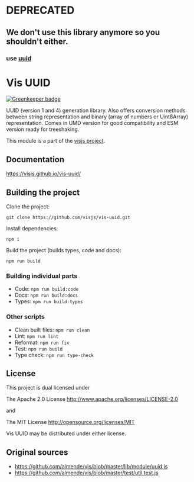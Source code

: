# DEPRECATED 
## We don't use this library anymore so you shouldn't either.
### use [uuid](https://github.com/uuidjs/uuid)



# Vis UUID

[![Greenkeeper badge](https://badges.greenkeeper.io/visjs/vis-uuid.svg)](https://greenkeeper.io/)

UUID (version 1 and 4) generation library.
Also offers conversion methods between string representation and binary (array of numbers or Uint8Array) representation.
Comes in UMD version for good compatibility and ESM version ready for treeshaking.

This module is a part of the [visjs project](https://github.com/visjs).

## Documentation

<https://visjs.github.io/vis-uuid/>

## Building the project

Clone the project:
```
git clone https://github.com/visjs/vis-uuid.git
```

Install dependencies:
```
npm i
```

Build the project (builds types, code and docs):
```
npm run build
```

### Building individual parts

- Code: ```npm run build:code```
- Docs: ```npm run build:docs```
- Types: ```npm run build:types```

### Other scripts

- Clean built files: ```npm run clean```
- Lint: ```npm run lint```
- Reformat: ```npm run fix```
- Test: ```npm run build```
- Type check: ```npm run type-check```

## License

This project is dual licensed under

The Apache 2.0 License http://www.apache.org/licenses/LICENSE-2.0

and

The MIT License http://opensource.org/licenses/MIT

Vis UUID may be distributed under either license.

## Original sources

- https://github.com/almende/vis/blob/master/lib/module/uuid.js
- https://github.com/almende/vis/blob/master/test/util.test.js
